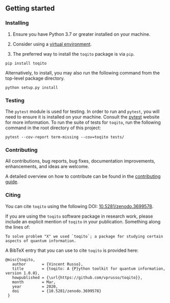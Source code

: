 ## Getting started

### Installing

1. Ensure you have Python 3.7 or greater installed on your machine.

2. Consider using a [virtual environment](https://packaging.python.org/guides/installing-using-pip-and-virtualenv/).

3. The preferred way to install the `toqito` package is via `pip`.

 ```
pip install toqito
```

Alternatively, to install, you may also run the following command from the
top-level package directory.


```
python setup.py install
```

### Testing

The `pytest` module is used for testing. In order to run and `pytest`, you will
need to ensure it is installed on your machine. Consult the
[pytest](https://docs.pytest.org/en/latest/) website for more information. To
run the suite of tests for `toqito`, run the following command in the root
directory of this project:

```
pytest --cov-report term-missing --cov=toqito tests/
```

### Contributing

All contributions, bug reports, bug fixes, documentation improvements,
enhancements, and ideas are welcome.

A detailed overview on how to contribute can be found in the
[contributing guide](https://github.com/vprusso/toqito/blob/master/.github/CONTRIBUTING.md).

### Citing

You can cite `toqito` using the following DOI: [10.5281/zenodo.3699578](https://zenodo.org/record/3699578>).

If you are using the `toqito` software package in research work, please
include an explicit mention of `toqito` in your publication. Something
along the lines of:

    To solve problem "X" we used `toqito`; a package for studying certain
    aspects of quantum information.

A BibTeX entry that you can use to cite `toqito` is provided here:


    @misc{toqito,
       author       = {Vincent Russo},
       title        = {toqito: A {P}ython toolkit for quantum information, version 1.0.0},
       howpublished = {\url{https://github.com/vprusso/toqito}},
       month        = Mar,
       year         = 2020,
       doi          = {10.5281/zenodo.3699578}
     }
